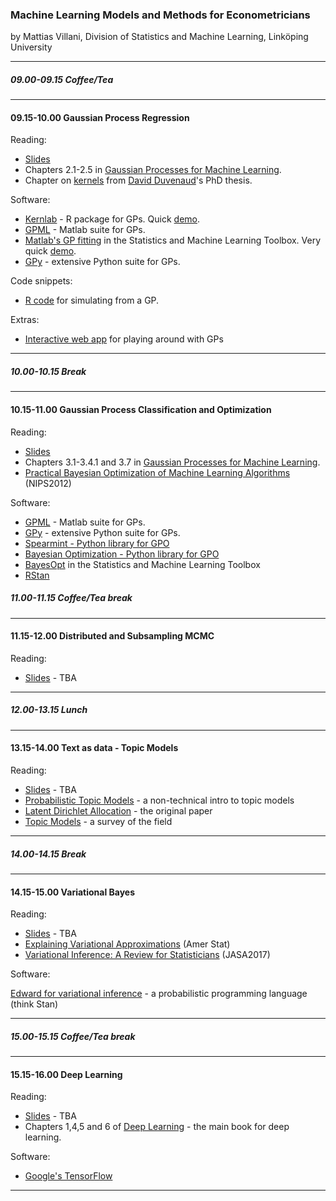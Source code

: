 
### Machine Learning Models and Methods for Econometricians

by Mattias Villani, Division of Statistics and Machine Learning, Linköping University

---

##### 09.00-09.15 Coffee/Tea

---

#### 09.15-10.00 Gaussian Process Regression
Reading: 

- [Slides](https://github.com/mattiasvillani/ESOBE2017/raw/master/Slides/GPregression.pdf)
- Chapters 2.1-2.5 in [Gaussian Processes for Machine Learning](http://www.gaussianprocess.org/gpml/chapters/RW.pdf).
- Chapter on [kernels](https://raw.githubusercontent.com/duvenaud/phd-thesis/master/kernels.pdf) from [David Duvenaud](http://www.cs.toronto.edu/~duvenaud/)'s PhD thesis.

Software:

- [Kernlab](https://cran.r-project.org/web/packages/kernlab/index.html) - R package for GPs. Quick [demo](https://github.com/mattiasvillani/ESOBE2017/raw/master/Code/KernLabDemo.R).
- [GPML](http://www.gaussianprocess.org/gpml/code/matlab/doc/) - Matlab suite for GPs.
- [Matlab's GP fitting](https://se.mathworks.com/help/stats/gaussian-process-regression.html) in the Statistics and Machine Learning Toolbox. Very quick [demo](https://github.com/mattiasvillani/ESOBE2017//master/Code/MatlabGPexample.m). 
- [GPy](https://sheffieldml.github.io/GPy/) - extensive Python suite for GPs.

Code snippets:

- [R code](https://github.com/mattiasvillani/ESOBE2017/raw/master/Code/GaussianProcesses.R) for simulating from a GP.

Extras:

- [Interactive web app](https://skaae.shinyapps.io/test_project/) for playing around with GPs

---

##### 10.00-10.15 Break

---

#### 10.15-11.00 Gaussian Process Classification and Optimization
Reading:

- [Slides](https://github.com/mattiasvillani/ESOBE2017/raw/master/Slides/GPclassification.pdf)
- Chapters 3.1-3.4.1 and 3.7 in [Gaussian Processes for Machine Learning](http://www.gaussianprocess.org/gpml/chapters/RW.pdf).
- [Practical Bayesian Optimization of Machine Learning Algorithms](https://arxiv.org/pdf/1206.2944.pdf) (NIPS2012)

Software: 

- [GPML](http://www.gaussianprocess.org/gpml/code/matlab/doc/) - Matlab suite for GPs.
- [GPy](https://sheffieldml.github.io/GPy/) - extensive Python suite for GPs.
- [Spearmint - Python library for GPO](https://github.com/HIPS/Spearmint)
- [Bayesian Optimization - Python library for GPO](https://github.com/fmfn/BayesianOptimization)
- [BayesOpt](https://se.mathworks.com/help/stats/bayesian-optimization-algorithm.html) in the Statistics and Machine Learning Toolbox
- [RStan](https://betanalpha.github.io/assets/case_studies/gp_part1/part1.html) 

##### 11.00-11.15 Coffee/Tea break

---

#### 11.15-12.00 Distributed and Subsampling MCMC

Reading: 

- [Slides](https://github.com/mattiasvillani/ESOBE2017/raw/master/Slides/Graphics/NothingToSee.jpg) - TBA

---

##### 12.00-13.15 Lunch

---

#### 13.15-14.00 Text as data - Topic Models

Reading: 

- [Slides](https://github.com/mattiasvillani/ESOBE2017/raw/master/Slides/Graphics/NothingToSee.jpg) - TBA
- [Probabilistic Topic Models](http://www.cs.columbia.edu/~blei/papers/Blei2012.pdf) - a non-technical intro to topic models
- [Latent Dirichlet Allocation](http://www.jmlr.org/papers/volume3/blei03a/blei03a.pdf) - the original paper
- [Topic Models](http://www.cs.columbia.edu/~blei/papers/BleiLafferty2009.pdf) - a survey of the field
---

##### 14.00-14.15 Break

---

#### 14.15-15.00 Variational Bayes

Reading: 

- [Slides](https://github.com/mattiasvillani/ESOBE2017/raw/master/Slides/Graphics/NothingToSee.jpg) - TBA
- [Explaining Variational Approximations](http://www.maths.usyd.edu.au/u/jormerod/JTOpapers/Ormerod10.pdf) (Amer Stat)
- [Variational Inference: A Review for Statisticians](https://arxiv.org/abs/1601.00670) (JASA2017)

Software:

[Edward for variational inference](http://edwardlib.org/tutorials/variational-inference) - a probabilistic programming language (think Stan)

---

##### 15.00-15.15 Coffee/Tea break

---

 
#### 15.15-16.00 Deep Learning

Reading: 

- [Slides](https://github.com/mattiasvillani/ESOBE2017/raw/master/Slides/Graphics/NothingToSee.jpg) - TBA
- Chapters 1,4,5 and 6 of [Deep Learning](http://www.deeplearningbook.org/) - the main book for deep learning.

Software:

- [Google's TensorFlow](https://www.tensorflow.org/)

---

